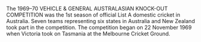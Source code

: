 The 1969–70 VEHICLE & GENERAL AUSTRALASIAN KNOCK-OUT COMPETITION was the 1st season of official List A domestic cricket in Australia. Seven teams representing six states in Australia and New Zealand took part in the competition. The competition began on 22 November 1969 when Victoria took on Tasmania at the Melbourne Cricket Ground.

